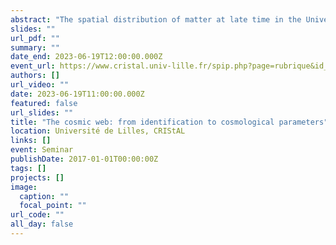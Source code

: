 ```yaml
---
abstract: "The spatial distribution of matter at late time in the Universe depicts a complex pattern commonly referred to as 'the cosmic web'. In this web-like structure, massive nodes are linked together by elongated bridges of matter, the filaments, themselves found at the intersections of mildly-dense walls forming the borders of vast and underdense volumes called voids. In a first part of the presentation I will introduce a method used to identify the most prominent structure of the web, the filamentary pattern. The method is based on a regularised version of Gaussian mixture models in which a spatial graph is used to model the underlying one-dimensional structure and provides a smooth estimate of a graph passing in the middle of the galaxy distribution. In a second part of the talk, I will show how to use the several environments (filaments, but also voids, walls, and nodes) to improve the constraints on cosmological parameters over the traditionally-used two-point statistics. In particular, by breaking some degeneracies between parameters of the model, we can improve by up to an order of magnitude the constraints on some parameters. Finally, if time permits, I will also take a few minutes to discuss an other part of my recent research activity aiming at using developments from theoretical physics to better understand the learning procedure of some simple neural networks."
slides: ""
url_pdf: ""
summary: ""
date_end: 2023-06-19T12:00:00.000Z
event_url: https://www.cristal.univ-lille.fr/spip.php?page=rubrique&id_rubrique=1
authors: []
url_video: ""
date: 2023-06-19T11:00:00.000Z
featured: false
url_slides: ""
title: "The cosmic web: from identification to cosmological parameters"
location: Université de Lilles, CRIStAL 
links: []
event: Seminar
publishDate: 2017-01-01T00:00:00Z
tags: []
projects: []
image:
  caption: ""
  focal_point: ""
url_code: ""
all_day: false
---
```

